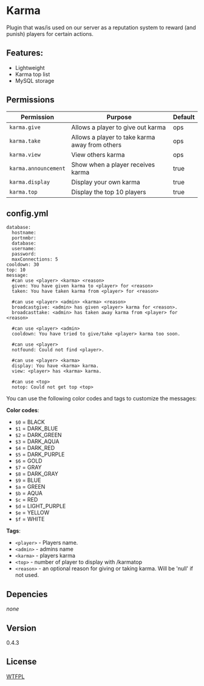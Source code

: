 Karma
=====

Plugin that was/is used on our server as a reputation system to reward (and punish) players for certain actions.

## Features:

* Lightweight
* Karma top list
* MySQL storage

## Permissions

Permission | Purpose | Default
--- | --- | ---
`karma.give` | Allows a player to give out karma | ops
`karma.take` | Allows a player to take karma away from others | ops
`karma.view` | View others karma | ops
`karma.announcement` | Show when a player receives karma | true
`karma.display` | Display your own karma | true
`karma.top` | Display the top 10 players | true

## config.yml

    database:
      hostname:
      portnmbr:
      database:
      username:
      password:
      maxConnections: 5
    cooldown: 30
    top: 10
    message:
      #can use <player> <karma> <reason>
      given: You have given karma to <player> for <reason>
      taken: You have taken karma from <player> for <reason>
  
      #can use <player> <admin> <karma> <reason>
      broadcastgive: <admin> has given <player> karma for <reason>.
      broadcasttake: <admin> has taken away karma from <player> for <reason>
  
      #can use <player> <admin>
      cooldown: You have tried to give/take <player> karma too soon.
  
      #can use <player>
      notfound: Could not find <player>.
  
      #can use <player> <karma>
      display: You have <karma> karma.
      view: <player> has <karma> karma.
  
      #can use <top>
      notop: Could not get top <top> 

You can use the following color codes and tags to customize the messages:

__Color codes__:

* `$0` = BLACK
* `$1` = DARK_BLUE
* `$2` = DARK_GREEN
* `$3` = DARK_AQUA
* `$4` = DARK_RED
* `$5` = DARK_PURPLE
* `$6` = GOLD
* `$7` = GRAY
* `$8` = DARK_GRAY
* `$9` = BLUE
* `$a` = GREEN
* `$b` = AQUA
* `$c` = RED
* `$d` = LIGHT_PURPLE
* `$e` = YELLOW
* `$f` = WHITE

__Tags__:

* `<player>` - Players name.
* `<admin>` - admins name
* `<karma>` - players karma
* `<top>` - number of player to display with /karmatop
* `<reason>` -  an optional reason for giving or taking karma. Will be 'null' if not used.

## Depencies

_none_

## Version

0.4.3

## License

[WTFPL](LICENSE)